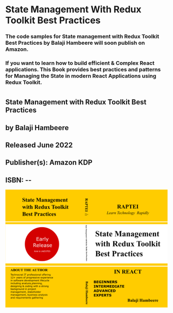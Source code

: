 # State Management With Redux Toolkit Best Practices

### The code samples for State management with  Redux Toolkit Best Practices by Balaji Hambeere will soon publish on Amazon.

### If you want to learn how to build efficient & Complex React applications. This Book provides best practices and patterns for Managing the State in modern React Applications using Redux Toolkit.

#

## State Management with Redux Toolkit Best Practices
## by Balaji Hambeere
## Released June 2022
## Publisher(s): Amazon KDP
## ISBN: --

![State Management With Redux Toolkit Best Practices](Book-Cover.png)
